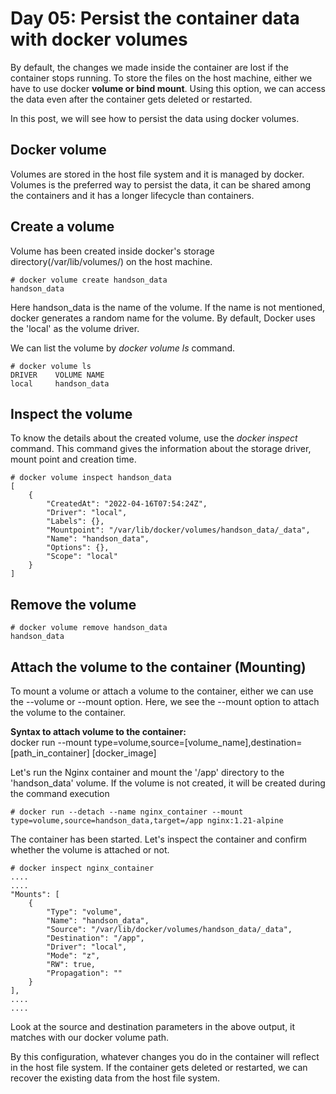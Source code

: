 # Day 05: Persist the container data with docker volumes

By default, the changes we made inside the container are lost if the container stops running. To store the files on the host machine, either we have to use docker **volume or bind mount**. Using this option, we can access the data even after the container gets deleted or restarted.

In this post, we will see how to persist the data using docker volumes.

## Docker volume

Volumes are stored in the host file system and it is managed by docker. Volumes is the preferred way to persist the data, it can be shared among the containers and it has a longer lifecycle than containers.

## Create a volume
Volume has been created inside docker's storage directory(/var/lib/volumes/) on the host machine.

    # docker volume create handson_data
    handson_data

Here handson_data is the name of the volume. If the name is not mentioned, docker generates a random name for the volume. By default, Docker uses the 'local' as the volume driver.

We can list the volume by *docker volume ls* command.

    # docker volume ls
    DRIVER    VOLUME NAME
    local     handson_data

## Inspect the volume

To know the details about the created volume, use the *docker inspect* command. This command gives the information about the storage driver, mount point and creation time.

    # docker volume inspect handson_data
    [
        {
            "CreatedAt": "2022-04-16T07:54:24Z",
            "Driver": "local",
            "Labels": {},
            "Mountpoint": "/var/lib/docker/volumes/handson_data/_data",
            "Name": "handson_data",
            "Options": {},
            "Scope": "local"
        }
    ]

## Remove the volume

    # docker volume remove handson_data
    handson_data

## Attach the volume to the container (Mounting)

To mount a volume or attach a volume to the container, either we can use the --volume or --mount option. Here, we see the --mount option to attach the volume to the container.

**Syntax to attach volume to the container:**  
docker run --mount type=volume,source=[volume_name],destination=[path_in_container] [docker_image]

Let's run the Nginx container and mount the '/app' directory to the 'handson_data' volume. If the volume is not created, it will be created during the command execution

    # docker run --detach --name nginx_container --mount  type=volume,source=handson_data,target=/app nginx:1.21-alpine

The container has been started. Let's inspect the container and confirm whether the volume is attached or not.

    # docker inspect nginx_container
    ....
    ....
    "Mounts": [
        {
            "Type": "volume",
            "Name": "handson_data",
            "Source": "/var/lib/docker/volumes/handson_data/_data",
            "Destination": "/app",
            "Driver": "local",
            "Mode": "z",
            "RW": true,
            "Propagation": ""
        }
    ],
    ....
    ....

Look at the source and destination parameters in the above output, it matches with our docker volume path.

By this configuration, whatever changes you do in the container will reflect in the host file system. If the container gets deleted or restarted, we can recover the existing data from the host file system.